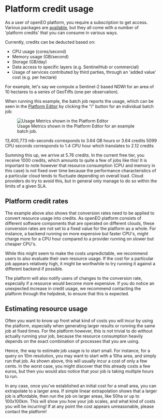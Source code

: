 # Platform credit usage

As a user of openEO platform, you require a subscription to get access. Various packages are [available](https://openeo.cloud/#plans), 
but they all come with a number of 'platform credits' that you can consume in various ways.

Currently, credits can be deducted based on:

- CPU usage (cores/second)
- Memory usage (GB/second)
- Storage (GB/day)
- Data access to specific layers (e.g. SentinelHub or commercial)
- Usage of services contributed by third parties, through an 'added value' cost (e.g. per hectare)

For example, let's say we compute a Sentinel-2 based NDWI for an area of 10 hectares to a series of GeoTiffs (one per observation). 

When running this example, the batch job reports the usage, which can be seen in the
[Platform Editor](https://editor.openeo.cloud) by clicking the "i" button for an individual batch job:

<figure>
    <img src="https://user-images.githubusercontent.com/5937096/159861044-d758443f-9056-4474-909f-ebd8400de9dd.png" alt="Usage Metrics shown in the Platform Editor">
    <figcaption>Usage Metrics shown in the Platform Editor for an example batch job.</figcaption>
</figure>

13,400,773 mb-seconds corresponds to 3.64 GB hours or 3.64 credits
5099 CPU seconds corresponds to 1.4 CPU hour which translates to 2.12 credits

Summing this up, we arrive at 5.76 credits. In the current free tier, you receive 1000 credits, which amounts to quite a few of jobs like this!
It is important to note however that resource consumption (CPU and memory in this case) is not fixed over time because the
performance characteristics of a particular cloud tends to fluctuate depending on overall load. 
Cloud providers do try to avoid this, but in general only manage to do so within the limits of a given SLA.

## Platform credit rates

The example above also shows that conversion rates need to be applied to convert resource usage into credits. 
As openEO platform consists of different software components that are operated on different clouds, these conversion rates are not set to a fixed value 
for the platform as a whole. For instance, a backend running on more expensive but faster CPU's, might charge more for a CPU hour compared to a provider
running on slower but cheaper CPU's.

While this might seem to make the costs unpredictable, we recommend users to also evaluate their own resource usage. 
If the cost for a particular job appears relatively high, it might be worthwhile to try running it against a different backend if possible.

The platform will also notify users of changes to the conversion rate, especially if a resource would become more expensive. 
If you do notice an unexpected increase in credit usage, we recommend contacting the platform through the helpdesk, to ensure that this is expected.

## Estimating resource usage

Often you want to know up front what kind of costs you will incur by using the platform, especially when generating larger results 
or running the same job at fixed times. For the platform however, this is not trivial to do without actually running your job, because the resource 
consumption heavily depends on the exact combination of processes that you are using. 

Hence, the way to estimate job usage is to start small. For instance, for a query on 10m resolution, you may want to start with a 10ha area,
and simply run that job. As shown above, this will usually incur a cost of only a few cents. In the worst case, you might discover that this already 
costs a few euros, but then you would also notice that your job is taking multiple hours to run.

In any case, once you've established an initial cost for a small area, you can extrapolate to a larger area. If simple linear extrapolation shows that 
a larger job is affordable, then run the job on larger areas, like 50ha or up to 100x100km. This will show you how your job scales, 
and what kind of costs you will be incurring! If at any point the cost appears unreasonable, please contact the platform!
